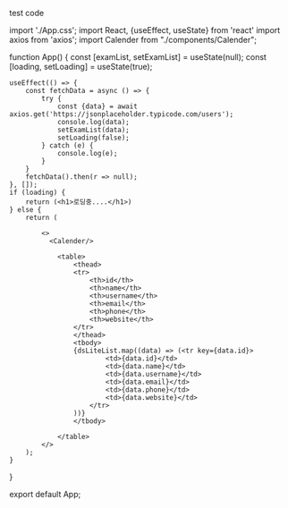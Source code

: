 test code


import './App.css';
import React, {useEffect, useState} from 'react'
import axios from 'axios';
import Calender from "./components/Calender";

function App() {
    const [examList, setExamList] = useState(null);
    const [loading, setLoading] = useState(true);

    useEffect(() => {
        const fetchData = async () => {
            try {
                const {data} = await axios.get('https://jsonplaceholder.typicode.com/users');
                console.log(data);
                setExamList(data);
                setLoading(false);
            } catch (e) {
                console.log(e);
            }
        }
        fetchData().then(r => null);
    }, []);
    if (loading) {
        return (<h1>로딩중....</h1>)
    } else {
        return (

            <>
              <Calender/>

                <table>
                    <thead>
                    <tr>
                        <th>id</th>
                        <th>name</th>
                        <th>username</th>
                        <th>email</th>
                        <th>phone</th>
                        <th>website</th>
                    </tr>
                    </thead>
                    <tbody>
                    {dsLiteList.map((data) => (<tr key={data.id}>
                            <td>{data.id}</td>
                            <td>{data.name}</td>
                            <td>{data.username}</td>
                            <td>{data.email}</td>
                            <td>{data.phone}</td>
                            <td>{data.website}</td>
                        </tr>
                    ))}
                    </tbody>

                </table>
            </>
        );
    }
}

export default App;
